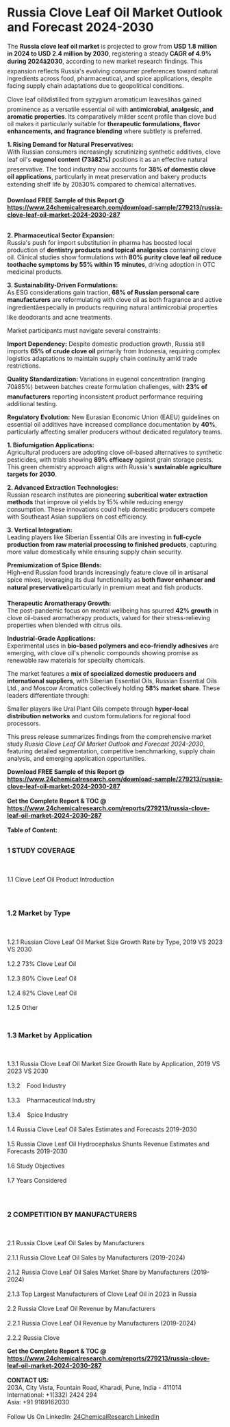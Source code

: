 <h1>Russia Clove Leaf Oil Market Outlook and Forecast 2024-2030</h1><p>The <strong>Russia clove leaf oil market</strong> is projected to grow from <strong>USD 1.8 million in 2024 to USD 2.4 million by 2030</strong>, registering a steady <strong>CAGR of 4.9% during 2024â2030</strong>, according to new market research findings. This expansion reflects Russia's evolving consumer preferences toward natural ingredients across food, pharmaceutical, and spice applications, despite facing supply chain adaptations due to geopolitical conditions.</p><p>Clove leaf oilâdistilled from syzygium aromaticum leavesâhas gained prominence as a versatile essential oil with <strong>antimicrobial, analgesic, and aromatic properties</strong>. Its comparatively milder scent profile than clove bud oil makes it particularly suitable for <strong>therapeutic formulations, flavor enhancements, and fragrance blending</strong> where subtlety is preferred.</p><p><strong>1. Rising Demand for Natural Preservatives:</strong><br>
With Russian consumers increasingly scrutinizing synthetic additives, clove leaf oil's <strong>eugenol content (73â82%)</strong> positions it as an effective natural preservative. The food industry now accounts for <strong>38% of domestic clove oil applications</strong>, particularly in meat preservation and bakery products extending shelf life by 20â30% compared to chemical alternatives.</p><div><b>Download FREE Sample of this Report @ 
            <a href="https://www.24chemicalresearch.com/download-sample/279213/russia-clove-leaf-oil-market-2024-2030-287">
            https://www.24chemicalresearch.com/download-sample/279213/russia-clove-leaf-oil-market-2024-2030-287</a></b></div><br><p><strong>2. Pharmaceutical Sector Expansion:</strong><br>
Russia's push for import substitution in pharma has boosted local production of <strong>dentistry products and topical analgesics</strong> containing clove oil. Clinical studies show formulations with <strong>80% purity clove leaf oil reduce toothache symptoms by 55% within 15 minutes</strong>, driving adoption in OTC medicinal products.</p><p><strong>3. Sustainability-Driven Formulations:</strong><br>
As ESG considerations gain traction, <strong>68% of Russian personal care manufacturers</strong> are reformulating with clove oil as both fragrance and active ingredientâespecially in products requiring natural antimicrobial properties like deodorants and acne treatments.</p><p>Market participants must navigate several constraints:</p><p><strong>Import Dependency:</strong> Despite domestic production growth, Russia still imports <strong>65% of crude clove oil</strong> primarily from Indonesia, requiring complex logistics adaptations to maintain supply chain continuity amid trade restrictions.</p><p><strong>Quality Standardization:</strong> Variations in eugenol concentration (ranging 70â85%) between batches create formulation challenges, with <strong>23% of manufacturers</strong> reporting inconsistent product performance requiring additional testing.</p><p><strong>Regulatory Evolution:</strong> New Eurasian Economic Union (EAEU) guidelines on essential oil additives have increased compliance documentation by <strong>40%</strong>, particularly affecting smaller producers without dedicated regulatory teams.</p><p><strong>1. Biofumigation Applications:</strong><br>
Agricultural producers are adopting clove oil-based alternatives to synthetic pesticides, with trials showing <strong>89% efficacy</strong> against grain storage pests. This green chemistry approach aligns with Russia's <strong>sustainable agriculture targets for 2030</strong>.</p><p><strong>2. Advanced Extraction Technologies:</strong><br>
Russian research institutes are pioneering <strong>subcritical water extraction methods</strong> that improve oil yields by 15% while reducing energy consumption. These innovations could help domestic producers compete with Southeast Asian suppliers on cost efficiency.</p><p><strong>3. Vertical Integration:</strong><br>
Leading players like Siberian Essential Oils are investing in <strong>full-cycle production from raw material processing to finished products</strong>, capturing more value domestically while ensuring supply chain security.</p><p><strong>Premiumization of Spice Blends:</strong><br>
	High-end Russian food brands increasingly feature clove oil in artisanal spice mixes, leveraging its dual functionality as <strong>both flavor enhancer and natural preservative</strong>âparticularly in premium meat and fish products.</p><p><strong>Therapeutic Aromatherapy Growth:</strong><br>
	The post-pandemic focus on mental wellbeing has spurred <strong>42% growth</strong> in clove oil-based aromatherapy products, valued for their stress-relieving properties when blended with citrus oils.</p><p><strong>Industrial-Grade Applications:</strong><br>
	Experimental uses in <strong>bio-based polymers and eco-friendly adhesives</strong> are emerging, with clove oil's phenolic compounds showing promise as renewable raw materials for specialty chemicals.</p><p>The market features a <strong>mix of specialized domestic producers and international suppliers</strong>, with Siberian Essential Oils, Russian Essential Oils Ltd., and Moscow Aromatics collectively holding <strong>58% market share</strong>. These leaders differentiate through:</p><p>Smaller players like Ural Plant Oils compete through <strong>hyper-local distribution networks</strong> and custom formulations for regional food processors.</p><p>This press release summarizes findings from the comprehensive market study <em>Russia Clove Leaf Oil Market Outlook and Forecast 2024-2030</em>, featuring detailed segmentation, competitive benchmarking, supply chain analysis, and emerging application opportunities.</p><div><b>Download FREE Sample of this Report @ 
            <a href="https://www.24chemicalresearch.com/download-sample/279213/russia-clove-leaf-oil-market-2024-2030-287">
            https://www.24chemicalresearch.com/download-sample/279213/russia-clove-leaf-oil-market-2024-2030-287</a></b></div><br><div><b>Get the Complete Report & TOC @ 
            <a href="https://www.24chemicalresearch.com/reports/279213/russia-clove-leaf-oil-market-2024-2030-287">
            https://www.24chemicalresearch.com/reports/279213/russia-clove-leaf-oil-market-2024-2030-287</a></b></div><br>
            <b>Table of Content:</b><p><h2><span style="font-size:16px"><strong>1 STUDY COVERAGE</strong></span></h2><br />
<p>1.1 Clove Leaf Oil Product Introduction</p><br />
<h2><span style="font-size:16px"><strong>1.2 Market by Type</strong></span></h2><br />
<p>1.2.1 Russian Clove Leaf Oil Market Size Growth Rate by Type, 2019 VS 2023 VS 2030<br /><br />
1.2.2 73% Clove Leaf Oil&nbsp;&nbsp; &nbsp;<br /><br />
1.2.3 80% Clove Leaf Oil<br /><br />
1.2.4 82% Clove Leaf Oil<br /><br />
1.2.5 Other<br /><br />
<h2><span style="font-size:16px"><strong>1.3 Market by Application</strong></span></h2><br />
<p>1.3.1 Russia Clove Leaf Oil Market Size Growth Rate by Application, 2019 VS 2023 VS 2030<br /><br />
1.3.2&nbsp;&nbsp; &nbsp;Food Industry<br /><br />
1.3.3&nbsp;&nbsp; &nbsp;Pharmaceutical Industry<br /><br />
1.3.4&nbsp;&nbsp; &nbsp;Spice Industry<br /><br />
1.4 Russia Clove Leaf Oil Sales Estimates and Forecasts 2019-2030<br /><br />
1.5 Russia Clove Leaf Oil Hydrocephalus Shunts Revenue Estimates and Forecasts 2019-2030<br /><br />
1.6 Study Objectives<br /><br />
1.7 Years Considered</p><br />
<h2><span style="font-size:16px"><strong>2 COMPETITION BY MANUFACTURERS</strong></span></h2><br />
<p>2.1 Russia Clove Leaf Oil Sales by Manufacturers<br /><br />
2.1.1 Russia Clove Leaf Oil Sales by Manufacturers (2019-2024)<br /><br />
2.1.2 Russia Clove Leaf Oil Sales Market Share by Manufacturers (2019-2024)<br /><br />
2.1.3 Top Largest Manufacturers of Clove Leaf Oil in 2023 in Russia<br /><br />
2.2 Russia Clove Leaf Oil Revenue by Manufacturers<br /><br />
2.2.1 Russia Clove Leaf Oil Revenue by Manufacturers (2019-2024)<br /><br />
2.2.2 Russia Clove </p><div><b>Get the Complete Report & TOC @ 
            <a href="https://www.24chemicalresearch.com/reports/279213/russia-clove-leaf-oil-market-2024-2030-287">
            https://www.24chemicalresearch.com/reports/279213/russia-clove-leaf-oil-market-2024-2030-287</a></b></div><br><b>CONTACT US:</b><br>
            203A, City Vista, Fountain Road, Kharadi, Pune, India - 411014<br>
            International: +1(332) 2424 294<br>
            Asia: +91 9169162030 <br><br>
            Follow Us On LinkedIn: <a href="https://www.linkedin.com/company/24chemicalresearch/">24ChemicalResearch LinkedIn</a>
